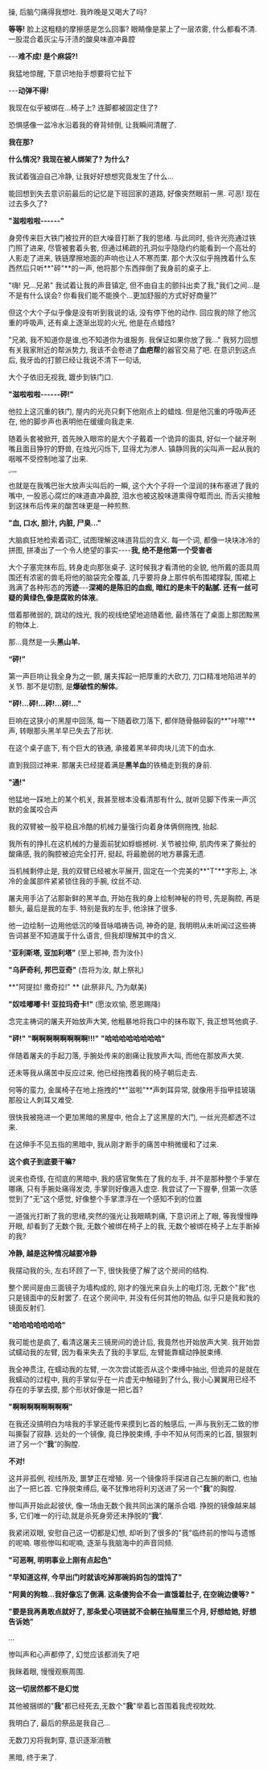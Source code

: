操, 后脑勺痛得我想吐. 我昨晚是又喝大了吗?

**等等!** 脸上这粗糙的摩擦感是怎么回事? 眼睛像是蒙上了一层浓雾, 什么都看不清. 一股混合着灰尘与汗渍的酸臭味直冲鼻腔

---**难不成! 是个麻袋?!**

 我猛地惊醒, 下意识地抬手想要将它扯下

---**动弹不得!**

我现在似乎被绑在...椅子上? 连脚都被固定住了?

恐惧感像一盆冷水沿着我的脊背倾倒, 让我瞬间清醒了.

**我在那?**

**什么情况? 我现在被人绑架了? 为什么?** 

我试着强迫自己冷静, 让我好好想想究竟发生了什么...

能回想到失去意识前最后的记忆是下班回家的道路, 好像突然眼前一黑. 可恶! 现在过去多久了?

**"滋啦啦啦------"**

身旁传来巨大铁门被拉开的巨大噪音打断了我的思绪. 与此同时, 些许光亮通过铁门照了进来, 尽管被套着头套, 但通过稀疏的孔洞似乎隐隐约约能看到一个高壮的人影走了进来, 铁链摩擦地面的声响也让人不寒而栗. 那个大汉似乎拖拽着什么东西然后只听**"砰"**的一声, 他将那个东西摔倒了我身前的桌子上.

"嗨! 兄...兄弟" 我试着让我的声音镇定, 但不由自主的颤抖出卖了我,"我们之间...是不是有什么误会? 你看我们能不能换个...更加舒服的方式好好商量?" 

但这个大个子似乎像是没有听到我说的话, 没有停下他的动作. 回应我的除了他沉重的呼吸声, 还有桌上逐渐出现的火光, 他是在点蜡烛?

 "兄弟, 我不知道你是谁,也不知道你为谁服务. 我保证如果你放了我..." 我努力回想有关我家附近的帮派势力, 我该不会卷进了**血疤帮**的器官交易了吧. 在意识到这点后, 我牙齿的打颤已经让我说不清下一句话, 

大个子依旧无视我, 踱步到铁门口. 

**"滋啦啦啦------砰!"** 

他拉上这沉重的铁门, 屋内的光亮只剩下他刚点上的蜡烛. 但是他沉重的呼吸声还在, 他的脚步声也表明他在缓缓向我走来. 

随着头套被掀开, 首先映入眼帘的是大个子戴着一个诡异的面具, 好似一个龇牙咧嘴且面目狰狞的野兽, 在烛光闪烁下, 显得尤为渗人. 镇静同我的尖叫声一起从我的咽喉不受控制地溜了出来. 

<img src="./assets/mask.png" alt="mask" style="zoom:33%;" />

也就是在我嘴巴张大放声尖叫后的一瞬, 这个大个子将一个湿润的抹布塞进了我的嘴中, 一股恶心腐烂的味道直冲鼻腔, 泪水也被这股味道熏得夺眶而出, 而舌尖接触到这抹布后传来的酸苦味更是一种煎熬.  

**"血, 口水, 胆汁, 内脏, 尸臭..."**

大脑疯狂地检索着词汇, 试图理解这味道背后的含义. 每一个词, 都像一块块冰冷的拼图, 拼凑出了一个令人绝望的事实----**我, 绝不是他第一个受害者**

大个子塞完抹布后, 转身走向那张桌子. 这时候我才看清他的全貌, 他所戴的面具周围还有浓密的兽毛将他的脑袋完全覆盖, 几乎要将身上那件帆布围裙撑裂, 围裙上溅满了各种形态的**污迹**---**深褐的是陈旧的血痂, 暗红的是未干的黏腻. 还有一丝可疑的黄绿色,像是腐败的体液**。

借着那微弱的, 跳动的烛光, 我的视线绝望地追随着他, 最终落在了桌面上那团黢黑的物体上.

那...竟然是一头**黑山羊.**

**“砰!”**

第一声巨响让我全身为之一颤, 屠夫挥起一把厚重的大砍刀, 刀口精准地陷进羊的关节. 那不是切割, 是**爆破性的解体**。

**"砰!...砰!...砰!...砰!..."**

巨响在这狭小的黑屋中回荡, 每一下随着砍刀落下, 都伴随骨骼碎裂的**"咔嚓"**声, 转眼那头黑羊早已失去了形状.

在这个桌子底下, 有个巨大的铁通, 承接着黑羊碎肉块儿流下的血水.

直到我回过神来. 那屠夫已经提着满是**黑羊血**的铁桶走到我的身前. 

**"通!"** 

他猛地一踩地上的某个机关, 我甚至根本没看清那有什么, 就听见脚下传来一声沉默的金属咬合声

我的双臂被一股平稳且冷酷的机械力量强行向着身体俩侧拖拽, 抬起.

我所有的挣扎在这机械的力量面前犹如蜉蝣撼树. 关节被拉伸, 肌肉传来了撕扯的酸痛感, 我的胸腔被迫完全打开, 挺起, 将最脆弱的地方暴露无遗.

当机械剩停止是, 我的双臂已经被水平展开, 固定在一个完美的**"T"**字形上, 冰冷的金属部件紧紧锁住我的手腕, 纹丝不动. 

屠夫用手沾了沾那新鲜的黑羊血, 开始在我的身上绘制神秘的符号, 先是胸腔, 再是额头, 最后是我的左手. 特别是我的左手, 他涂抹了很多. 

他一边绘制一边用他低沉的嗓音咏唱祷告词, 神奇的是, 我明明从未听闻过这些祷告词甚至不知道属于什么语言, 但我却理解其中的含义. 

"**亚利斯塔, 亚加利塔"** 	(至上邪神, 吾为汝仆)

**"乌萨奇利, 邦巴亚奇"** 	(吾将为汝, 献上祭礼)

 **"阿提拉! 撒奇拉!" **	     (此祭非凡, 乃为献美)

**"奴哇嘟嘟卡! 亚拉玛奇卡!"** (愿汝欢愉, 愿恩赐降)

念完主祷词的屠夫开始放声大笑, 他粗暴地将我口中的抹布取下, 我正想骂他疯子.

**"砰!"** **"啊啊啊啊啊啊啊啊!!!"** **"哈哈哈哈哈哈哈哈"**

伴随着屠夫的手起刀落, 手腕处传来的剧痛让我放声大叫, 而他在那放声大笑.

还未等我从痛苦中反应过来, 他已经拖拽着我的椅子朝后走去. 

何等的蛮力, 金属椅子在地上拖拽的**"滋啦"**声刺耳异常, 就像用手指甲挂玻璃那般让人刺耳又难受. 

很快我被拖进一个更加黑暗的黑屋中, 他合上了这黑屋的大门, 一丝光亮都透不过来. 

在这伸手不见五指的黑暗中, 我从刚才断手的痛苦中稍微缓和了过来.

**这个疯子到底要干嘛?**

说来也奇怪, 在彻底的黑暗中, 我的感官聚焦在了我的左手, 并不是那种整个手掌在哪痛, 只有手腕处痛得发烫, 手掌则好像遁入虚空. 我尝试了一下握拳, 但第一次感觉到了"无"这个感觉, 好像整个手掌漂浮在一个感知不到的位置

一道强光打断了我的思绪,突然的强光让我眼睛刺痛, 下意识闭上了眼, 等我慢慢睁开眼, 却看到了无数个我, 无数个被绑在椅子上的我, 无数个被绑在椅子上左手断掉的我?

**冷静, 越是这种情况越要冷静**

我摆动我的头, 左右环顾了一下, 很快我便了解了这个房间的结构. 

整个房间是由三面镜子为墙构成的, 刚才的强光来自头上的电灯泡, 无数个"我"也只是镜面中的反射罢了. 在这个房间中, 并没有任何其他的物品, 似乎只是我和我的镜面反射们. 

**"哈哈哈哈哈哈哈"**

我可能也是疯了, 看清这屠夫三镜房间的诡计后, 我竟然也开始放声大笑. 我开始尝试蠕动我的左臂, 因为看来失去了我的手掌后, 左臂能靠蠕动挣脱束缚. 

我全神贯注, 在蠕动我的左臂, 一次次尝试能否从这个束缚中抽出, 但诡异的是就在我蠕动的过程中, 我的手掌似乎在一片虚无中触碰到了什么, 我小心翼翼用已经不存在的手掌去摸, 那个形状好像是一把匕首?

**"啊啊啊啊啊啊啊啊"**

在我还没搞明白为啥我的手掌还能传来摸到匕首的触感后, 一声与我别无二致的惨叫撕裂了寂静. 远处的一个镜像, 竟已挣脱束缚, 手中不知从何而来的匕首, 狠狠刺进了另一个“**我**”的胸膛.

**不对!**

这并非孤例, 视线所及, 噩梦正在增殖. 另一个镜像将手探进自己左腕的断口, 也抽出了一把匕首. 它挣脱束缚后, 毫不犹豫地将利刃送进了另一个"**我**"的胸膛.

惨叫声开始此起彼伏, 像一场由无数个我共同出演的屠杀合唱. 挣脱的镜像越来越多, 它们唯一的行动,就是杀死身旁还未挣脱的“**我**”.

我紧闭双眼, 安慰自己这一切都是幻想, 却听到了很多的"我"临终前的惨叫与遗憾的呢喃. 哪些惨叫和呢喃, 逐渐与我脑海中的声音同频.

**"可恶啊, 明明事业上刚有点起色"**

**"早知道这样, 今早出门时就该吃掉那碗妈妈包的馄饨了"**

**"阿黄的狗粮...我好像忘了倒满. 这条傻狗会不会一直饿着肚子, 在空碗边傻等? "**

**"要是我再勇敢点就好了, 那条爱心项链就不会躺在抽屉里三个月, 好想给她, 好想告诉她"**

...

惨叫声和心声都停了, 幻觉应该都消失了吧

我眯着眼, 慢慢观察周围.

**这一切居然都不是幻觉**

其他被捆绑的"**我**"都已经死去,无数个"**我**"举着匕首围着我虎视眈眈. 

我明白了, 最后的祭品是我自己...

无数刀刃将我刺穿, 意识逐渐消散

黑暗, 终于来了. 

